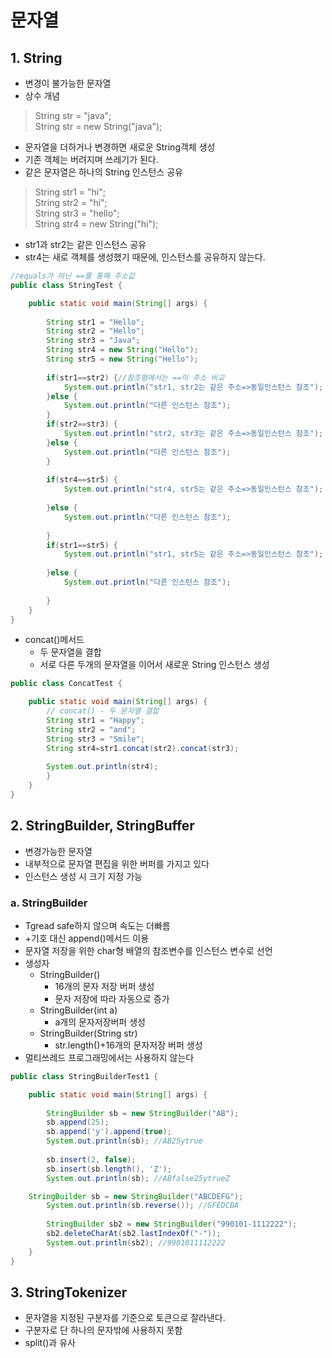 # 문자열
## 1. String
- 변경이 불가능한 문자열  
- 상수 개념    

> String str = "java";   
> String str = new String("java");   

- 문자열을 더하거나 변경하면 새로운 String객체 생성
- 기존 객체는 버려지며 쓰레기가 된다.   
- 같은 문자열은 하나의 String 인스턴스 공유   

> String str1 = "hi";   
> String str2 = "hi";   
> String str3 = "hello";   
> String str4 = new String("hi");

- str1과 str2는 같은 인스턴스 공유
- str4는 새로 객체를 생성했기 때문에, 인스턴스를 공유하지 않는다.   


```java
//equals가 아닌 ==를 통해 주소값 
public class StringTest {

	public static void main(String[] args) {
		
		String str1 = "Hello";
		String str2 = "Hello";
		String str3 = "Java";
		String str4 = new String("Hello");
		String str5 = new String("Hello");
		
		if(str1==str2) {//참조형에서는 ==이 주소 비교
			System.out.println("str1, str2는 같은 주소=>동일인스턴스 참조");
		}else {
			System.out.println("다른 인스턴스 참조");
		}
		if(str2==str3) {
			System.out.println("str2, str3는 같은 주소=>동일인스턴스 참조");
		}else {
			System.out.println("다른 인스턴스 참조");
		}
		
		if(str4==str5) {
			System.out.println("str4, str5는 같은 주소=>동일인스턴스 참조");
			
		}else {
			System.out.println("다른 인스턴스 참조");
			
		}
		if(str1==str5) {
			System.out.println("str1, str5는 같은 주소=>동일인스턴스 참조");
			
		}else {
			System.out.println("다른 인스턴스 참조");
			
		}
	}
}
```
- concat()메서드
	- 두 문자열을 결합
	- 서로 다른 두개의 문자열을 이어서 새로운 String 인스턴스 생성   

```java
public class ConcatTest {

	public static void main(String[] args) {
		// concat() - 두 문자열 결합
		String str1 = "Happy";
		String str2 = "and";
		String str3 = "Smile";
		String str4=str1.concat(str2).concat(str3);
		
		System.out.println(str4);
		}
	}
}
```

## 2. StringBuilder, StringBuffer
- 변경가능한 문자열
- 내부적으로 문자열 편집을 위한 버퍼를 가지고 있다
- 인스턴스 생성 시 크기 지정 가능   

### a. StringBuilder
- Tgread safe하지 않으며 속도는 더빠름
- +기호 대신 append()메서드 이용  
- 문자열 저장을 위한 char형 배열의 참조변수를 인스턴스 변수로 선언
- 생성자
  - StringBuilder()
    - 16개의 문자 저장 버퍼 생성
    - 문자 저장에 따라 자동으로 증가
  - StringBuilder(int a)
    - a개의 문자저장버퍼 생성
  - StringBuilder(String str)
    - str.length()+16개의 문자저장 버퍼 생성
- 멀티쓰레드 프로그래밍에서는 사용하지 않는다   

```java
public class StringBuilderTest1 {

	public static void main(String[] args) {
		
		StringBuilder sb = new StringBuilder("AB");
		sb.append(25);
		sb.append('y').append(true);
		System.out.println(sb); //AB25ytrue
		
		sb.insert(2, false);
		sb.insert(sb.length(), 'Z');
		System.out.println(sb); //ABfalse25ytrueZ

    StringBuilder sb = new StringBuilder("ABCDEFG");
		System.out.println(sb.reverse()); //GFEDCBA
		
		StringBuilder sb2 = new StringBuilder("990101-1112222");
		sb2.deleteCharAt(sb2.lastIndexOf("-"));
		System.out.println(sb2); //9901011112222
	}
}
```

## 3. StringTokenizer
- 문자열을 지정된 구분자를 기준으로 토큰으로 잘라낸다.
- 구분자로 단 하나의 문자밖에 사용하지 못함
- split()과 유사
